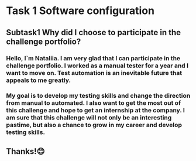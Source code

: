 # Task 1 Software configuration
## Subtask1 Why did I choose to participate in the challenge portfolio?
### Hello, I`m Nataliia. I am very glad that I can participate in the challenge portfolio. I worked as a manual tester for a year and I want to move on. Test automation is an inevitable future that appeals to me greatly. 
### My goal is to develop my testing skills and change the direction from manual to automated. I also want to get the most out of this challenge and hope to get an internship at the company. I am sure that this challenge will not only be an interesting pastime, but also a chance to grow in my career and develop testing skills.
## Thanks!😊
